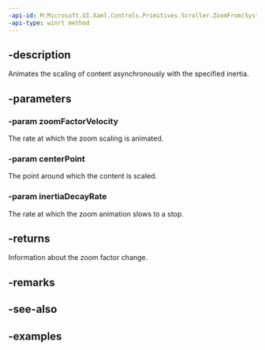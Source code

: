 ```yaml
---
-api-id: M:Microsoft.UI.Xaml.Controls.Primitives.Scroller.ZoomFrom(System.Single,Windows.Foundation.IReference{Windows.Foundation.Numerics.Vector2},Windows.Foundation.IReference{System.Single})
-api-type: winrt method
---
```


## -description

Animates the scaling of content asynchronously with the specified inertia.

## -parameters

### -param zoomFactorVelocity

The rate at which the zoom scaling is animated.

### -param centerPoint

The point around which the content is scaled.

### -param inertiaDecayRate

The rate at which the zoom animation slows to a stop.

## -returns

Information about the zoom factor change.

## -remarks

## -see-also

## -examples

